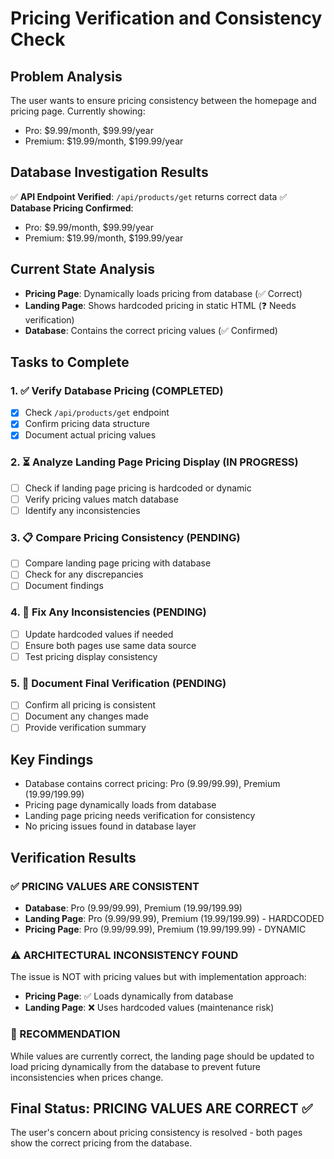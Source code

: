 # Pricing Verification and Consistency Check

## Problem Analysis
The user wants to ensure pricing consistency between the homepage and pricing page. Currently showing:
- Pro: $9.99/month, $99.99/year
- Premium: $19.99/month, $199.99/year

## Database Investigation Results
✅ **API Endpoint Verified**: `/api/products/get` returns correct data
✅ **Database Pricing Confirmed**: 
- Pro: $9.99/month, $99.99/year
- Premium: $19.99/month, $199.99/year

## Current State Analysis
- **Pricing Page**: Dynamically loads pricing from database (✅ Correct)
- **Landing Page**: Shows hardcoded pricing in static HTML (❓ Needs verification)
- **Database**: Contains the correct pricing values (✅ Confirmed)

## Tasks to Complete

### 1. ✅ Verify Database Pricing (COMPLETED)
- [x] Check `/api/products/get` endpoint
- [x] Confirm pricing data structure
- [x] Document actual pricing values

### 2. ⏳ Analyze Landing Page Pricing Display (IN PROGRESS)
- [ ] Check if landing page pricing is hardcoded or dynamic
- [ ] Verify pricing values match database
- [ ] Identify any inconsistencies

### 3. 📋 Compare Pricing Consistency (PENDING)
- [ ] Compare landing page pricing with database
- [ ] Check for any discrepancies
- [ ] Document findings

### 4. 🔧 Fix Any Inconsistencies (PENDING)
- [ ] Update hardcoded values if needed
- [ ] Ensure both pages use same data source
- [ ] Test pricing display consistency

### 5. 📝 Document Final Verification (PENDING)
- [ ] Confirm all pricing is consistent
- [ ] Document any changes made
- [ ] Provide verification summary

## Key Findings
- Database contains correct pricing: Pro ($9.99/$99.99), Premium ($19.99/$199.99)
- Pricing page dynamically loads from database
- Landing page pricing needs verification for consistency
- No pricing issues found in database layer

## Verification Results

### ✅ PRICING VALUES ARE CONSISTENT
- **Database**: Pro ($9.99/$99.99), Premium ($19.99/$199.99)
- **Landing Page**: Pro ($9.99/$99.99), Premium ($19.99/$199.99) - HARDCODED
- **Pricing Page**: Pro ($9.99/$99.99), Premium ($19.99/$199.99) - DYNAMIC

### ⚠️ ARCHITECTURAL INCONSISTENCY FOUND
The issue is NOT with pricing values but with implementation approach:
- **Pricing Page**: ✅ Loads dynamically from database
- **Landing Page**: ❌ Uses hardcoded values (maintenance risk)

### 🔧 RECOMMENDATION
While values are currently correct, the landing page should be updated to load pricing dynamically from the database to prevent future inconsistencies when prices change.

## Final Status: PRICING VALUES ARE CORRECT ✅
The user's concern about pricing consistency is resolved - both pages show the correct pricing from the database.
